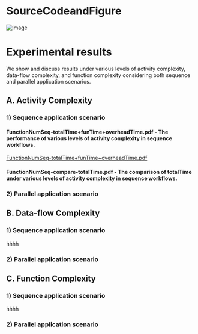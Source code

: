 
# SourceCodeandFigure

![image](https://user-images.githubusercontent.com/73005808/122500711-dc1a2380-d025-11eb-85c2-961920235a6c.png)


# Experimental results
We show and discuss results under various levels of activity complexity, data-flow complexity, and function complexity considering both sequence and parallel application scenarios.

## A. Activity Complexity
### 1) Sequence application scenario

#### FunctionNumSeq-totalTime+funTime+overheadTime.pdf - The performance of various levels of activity complexity in sequence workflows.
[FunctionNumSeq-totalTime+funTime+overheadTime.pdf](https://github.com/WenJinfeng/ICWS21-ServerlessWrokflow/files/6790252/FunctionNumSeq-totalTime%2BfunTime%2BoverheadTime.pdf)


#### FunctionNumSeq-compare-totalTime.pdf - The comparison of totalTime under various levels of activity complexity in sequence workflows.

### 2) Parallel application scenario

## B. Data-flow Complexity
### 1) Sequence application scenario
hhhh

### 2) Parallel application scenario

## C. Function Complexity

### 1) Sequence application scenario
hhhh

### 2) Parallel application scenario



